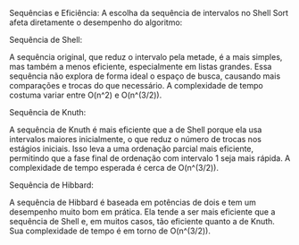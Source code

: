 Sequências e Eficiência:
A escolha da sequência de intervalos no Shell Sort afeta diretamente o desempenho do algoritmo:

Sequência de Shell:

A sequência original, que reduz o intervalo pela metade, é a mais simples, mas também a menos eficiente, especialmente em listas grandes. 
Essa sequência não explora de forma ideal o espaço de busca, causando mais comparações e trocas do que necessário.
A complexidade de tempo costuma variar entre O(n^2) e O(n^(3/2)).

Sequência de Knuth:

A sequência de Knuth é mais eficiente que a de Shell porque ela usa intervalos maiores inicialmente, o que reduz o número de trocas nos estágios iniciais.
Isso leva a uma ordenação parcial mais eficiente, permitindo que a fase final de ordenação com intervalo 1 seja mais rápida.
A complexidade de tempo esperada é cerca de O(n^(3/2)).

Sequência de Hibbard:

A sequência de Hibbard é baseada em potências de dois e tem um desempenho muito bom em prática.
Ela tende a ser mais eficiente que a sequência de Shell e, em muitos casos, tão eficiente quanto a de Knuth.
Sua complexidade de tempo é em torno de O(n^(3/2)). 
